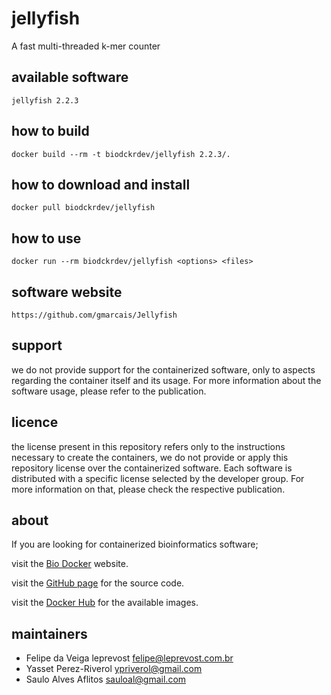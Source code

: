 jellyfish
=====
A fast multi-threaded k-mer counter


available software
--------
`
jellyfish 2.2.3
`


how to build
------------
`docker build --rm -t biodckrdev/jellyfish 2.2.3/.`


how to download and install
---------------------------
`docker pull biodckrdev/jellyfish`


how to use
------------
`docker run --rm biodckrdev/jellyfish <options> <files>`


software website
----------------
`https://github.com/gmarcais/Jellyfish`


support
-------
we do not provide support for the containerized software, only to aspects regarding the container itself
and its usage. For more information about the software usage, please refer to the publication.


licence
-------
the license present in this repository refers only to the instructions necessary to create the containers, we do not provide or apply this repository license over the containerized software. Each software is distributed with a specific license selected by the developer group. For more information on that, please check the respective publication.


about
-----
If you are looking for containerized bioinformatics software;

visit the [Bio Docker](http://biodocker.github.io "Bio Docker") website.

visit the [GitHub page](https://github.com/BioDocker/) for the source code.

visit the [Docker Hub](https://registry.hub.docker.com/repos/biodckr/) for the available images.


maintainers
-----------
* Felipe da Veiga leprevost <felipe@leprevost.com.br>
* Yasset Perez-Riverol <ypriverol@gmail.com>
* Saulo Alves Aflitos <sauloal@gmail.com>
